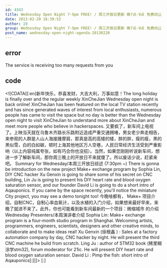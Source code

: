 ```yaml
---
id: 4343
title: Wednesday Open Night 7-9pm FREE! / 周三开放日更新 晚7点-9点 免费向公众开放 2013/02/20
date: 2013-02-20 16:39:52
author: 19
group: Wednesday Open Night 7-9pm FREE! / 周三开放日更新 晚7点-9点 免费向公众开放 2013/02/20
post_name: wednesday-open-night-agenda-20130220
---
```


## error
The service is receiving too many requests from you

## code
 <!\[CDATA\[\[:en\]新年快乐，恭喜发财，大吉大利，万事如意！The long holiday is finally over and the regular weekly XinCheJian Wednesday open night is back online! XinCheJian has been featured on the local TV station recently and has since generated waves of interest from local enthusiasts, numerous people has came to visit the space but no day is better than the Wednesday open night to visit XinCheJian to understand more about XinCheJian and meet more people who believe in hackerspaces. 又要疯了，新车间上电视了。上映当天就在乌鲁木齐路长乐路附近造成严重交通拥堵，男女老少奔走相告，来参观的人群是人山人海接踵摩肩，那真是高的高矮的矮，胖的胖，瘦的瘦，黑的黑似雪，白的白如碳，顿时上海其他地区万人空巷，人民日常经济生活受到严重影响（以上内容纯属夸张，如有巧合你也没招）。当然，如果您刚刚听说新车间，想进一步了解新车间，那你周三晚上的开放日不来就傻了。所以废话少说，赶紧来吧。 Summary for Wednesday/本周三开放日综述 (7:30pm \~) There is gonna be introduction on the new project Make+ exchange program by Sophia Lin, DIY CNC hacker Xu Genxin is going to share some of his secret on CNC building, Lin Ju is going to present his DIY heart rate and blood oxygen saturation sensor, and our founder David Li is going to do a short intro of Aqauponics. If you came by the space recently, you'll notice the miniature City project, you may see a demo tonight too! 今晚啥都有， Make+ 项目介绍，自制CNC，自制心率血氧计，以及水植的入门介绍，如果想来最好早来，来晚了就进不来了。此外，你也可能看到新车间最新的一个项目：微缩城市 的介绍 Wednesday Presenters/本周演讲者介绍 Sophia Lin: Make+ exchange program is a four-month studio program in Shanghai. Welcoming artists, programmers, engineers, scientists, designers and other creative minds, to collaborate and to make ideas real! Xu Genxin (徐根鑫 ) : Sales at a factory automation company by day, CNC hacker by night. He will present the third CNC machine he build from scratch. Ling Ju : author of STM32 book (稀里糊涂学stm32), forum moderator for 21ic. He will present DIY heart rate and blood oxygen saturation sensor. David Li : Pimp the fish: short intro of Aqauponics\[:\]\]\]> \[:\]
